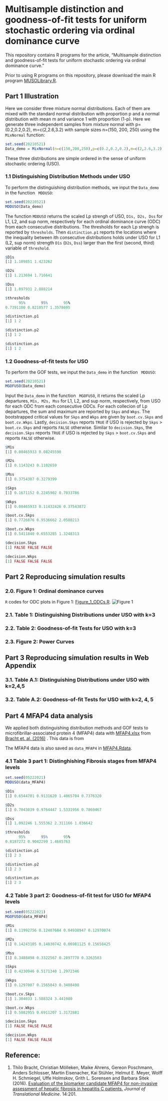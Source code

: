 # Multisample distinction and goodness-of-fit tests for uniform stochastic ordering via ordinal dominance curve

This repository contains R programs for the article, “Multisample distinction and goodness-of-fit tests for uniform stochastic ordering via ordinal dominance curve.” 
<!-- This article has been submitted for publication. -->

Prior to using R programs on this repository, please download the main R program [MUSOLibrary.R](https://raw.githubusercontent.com/cftang9/MSUSO/master/MUSOLibrary.R?token=AK5HQA6Z4FIJ4GDV5CVOAYLAVBZ6S). 

<!--
which requires installing `R` packages `Rcpp` and `copula`. We would like to point out that loading or executing functions in `Rcpp` packages may encounter some technical problems for Windows users if your `R` software was recently updated to the latest version. One may run these codes in `Rstudio` and follow what it suggests to solve the problem.  After successfully loading the main R program, the function `IndvsPQD` will automate critical value calculations for the practitioner. 
--> 

## Part 1 Illustration

Here we consider three mixture normal distributions. Each of them are mixed with the standard normal distribution with proportion p and a normal distribution with mean m and variance 1 with proportion (1-p). Here we generate three independent samples from mixture normal with p=(0.2,0.2,0.2), m=c(2,2.6,3.2) with sample sizes n=(150, 200, 250) using the ```MixNormal``` function:
```R
set.seed(20210521)
Data_demo = MixNormal(n=c(150,200,250),p=c(0.2,0.2,0.2),m=c(2,2.6,3.2))
```
These three distributions are simple ordered in the sense of uniform stochastic ordering (USO). 

### 1.1 Distinguishing Distribution Methods under USO

To perform the distinguishing distribution methods, we input the ```Data_demo``` in the function ``` MDDUSO```: 
```R
set.seed(20210521)
MDDUSO(Data_demo)
```

The function ```MDDUSO``` returns the scaled Lp strengh of USO, ```D1s, D2s, Dss``` for L1, L2, and sup norm, respectively for each ordinal dominance curve (ODC) from each consecutive distributions. The thresholds for each Lp strengh is reported by ```thresholds```. Then ```distinction.p1``` reports the locations where the inequality between ith consecutive distributions holds under USO for L1 (L2, sup norm) strength ```D1s``` (```D2s```, ```Dss```) larger than the first (second, third) variable of ```threshold```. 
<!--
For each collecion of Lp strength, the sum and maximum are reported by ```Skps``` and ```Wkps```. The bootstrapped critical values for ```Skps``` and ```Wkps``` are given by ```boot.cv.Skps``` and ```boot.cv.Wkps```. Lastly, ```decision.p1``` reports ```TRUE``` if USO is rejected by ```Skps``` > ```boot.cv.Skps``` and reports ```FALSE``` otherwise. Similar to ```decision.Skps```, the  ```decision.Skps``` reports ```TRUE``` if USO is rejected by ```Skps``` > ```boot.cv.Skps``` and reports ```FALSE``` otherwise.-->

```R
$D1s
[1] 1.109851 1.423262

$D2s
[1] 1.213694 1.716641

$Dss
[1] 1.897931 2.888214

$thresholds
      95%       95%       95% 
0.7391100 0.8210577 1.3578695 

$distinction.p1
[1] 1 2

$distinction.p2
[1] 1 2

$distinction.ps
[1] 1 2
```

### 1.2 Goodness-of-fit tests for USO

To perform the GOF tests, we input the ```Data_demo``` in the function ``` MDDUSO```: 
```R
set.seed(20210521)
MGOFUSO(Data_demo)
```
Input the ```Data_demo``` in the function ``` MGOFUSO```, it returns the scaled Lp departures, ```M1s, M2s, Mss``` for L1, L2, and sup norm, respectively, from USO for each ODC from each consecutive ODCs. For each collecion of Lp departures, the sum and maximum are reported by ```Skps``` and ```Wkps```. The bootstrapped critical values for ```Skps``` and ```Wkps``` are given by ```boot.cv.Skps``` and ```boot.cv.Wkps```. Lastly, ```decision.Skps``` reports ```TRUE``` if USO is rejected by ```Skps``` > ```boot.cv.Skps``` and reports ```FALSE``` otherwise. Similar to ```decision.Skps```, the  ```decision.Skps``` reports ```TRUE``` if USO is rejected by ```Skps``` > ```boot.cv.Skps``` and reports ```FALSE``` otherwise.

```R
$M1s
[1] 0.08465933 0.08245590

$M2s
[1] 0.1143243 0.1102659

$Mss
[1] 0.3754387 0.3279399

$Skps
[1] 0.1671152 0.2245902 0.7033786

$Wkps
[1] 0.08465933 0.11432426 0.37543872

$boot.cv.Skps
[1] 0.7726876 0.9536662 2.0580213

$boot.cv.Wkps
[1] 0.5411840 0.6553285 1.3248313

$decision.Skps
[1] FALSE FALSE FALSE

$decision.Wkps
[1] FALSE FALSE FALSE
```



## Part 2 Reproducing simulation results

### 2.0. Figure 1: Ordinal dominance curves
```R``` codes for ODC plots in Figure 1: [Figure_1_ODCs.R](../master/Figure_1_ODCs.R).
![Figure 1](../master/Figure_1_ODCs.png)

### 2.1. Table 1: Distinguishing Distributions under USO with k=3

### 2.2. Table 2: Goodness-of-fit Tests for USO with k=3

### 2.3. Figure 2: Power Curves


## Part 3 Reproducing simulation results in Web Appendix
<!--
### 3.0. Figure A.1: Ordinal dominance curves
```R``` codes for ODC plots in Figure 1: [Supp_Figure_A.1_ODCs.R](../master/Supp_Figure_1_ODCs.R).
![Supp Figure 1](../master/Supp_Figure_1_ODCs.png)
-->
### 3.1. Table A.1: Distinguishing Distributions under USO with k=2,4,5

### 3.2. Table A.2: Goodness-of-fit Tests for USO with k=2, 4, 5

## Part 4 MFAP4 data analysis
We applied both distinguishing distribution methods and GOF tests to microfibrillar-associated protein 4 (MFAP4) data with [MFAP4.xlsx](https://static-content.springer.com/esm/art%3A10.1186%2Fs12967-016-0952-3/MediaObjects/12967_2016_952_MOESM1_ESM.xlsx)
from  [Bracht et. al. (2016)](../master/README.md#reference)
. 
This data is from 


The MFAP4 data is also saved as ```data_MFAP4``` in [MFAP4.Rdata](../master/MFAP4.Rdata). 

### 4.1 Table 3 part 1: Distinghishing Fibrosis stages from MFAP4 levels
```R
set.seed(05222021)
MDDUSO(data_MFAP4)
```
```R
$D1s
[1] 0.6544701 0.9131620 1.4065704 0.7376320

$D2s
[1] 0.7043039 0.9764447 1.5331956 0.7869467

$Dss
[1] 1.092246 1.555362 2.311166 1.036642

$thresholds
      95%       95%       95% 
0.8187272 0.9042299 1.4685763 

$distinction.p1
[1] 2 3

$distinction.p2
[1] 2 3

$distinction.ps
[1] 2 3
```
### 4.2 Table 3 part 2: Goodness-of-fit test for USO for MFAP4 levels
```R
set.seed(05222021)
MGOFUSO(data_MFAP4)
```
```R
$M1s
[1] 0.11992756 0.12407684 0.04938947 0.12970074

$M2s
[1] 0.14243105 0.14830742 0.06981125 0.15658425

$Mss
[1] 0.3488498 0.3322567 0.2897778 0.3263503

$Skps
[1] 0.4230946 0.5171340 1.2972346

$Wkps
[1] 0.1297007 0.1565843 0.3488498

$boot.cv.Skps
[1] 1.304033 1.588324 3.441980

$boot.cv.Wkps
[1] 0.5882955 0.6911207 1.3172881

$decision.Skps
[1] FALSE FALSE FALSE

$decision.Wkps
[1] FALSE FALSE FALSE
```


## Reference: 
1. Thilo Bracht, Christian Mölleken, Maike Ahrens, Gereon Poschmann, Anders Schlosser, Martin Eisenacher, Kai Stühler, Helmut E. Meyer, Wolff H. Schmiegel, Uffe Holmskov, Grith L. Sorensen and Barbara Sitek (2016). [Evaluation of the biomarker candidate MFAP4 for non-invasive assessment of hepatic fibrosis in hepatitis C patients.](https://translational-medicine.biomedcentral.com/articles/10.1186/s12967-016-0952-3) *Journal of Translational Medicine*. 14:201.



<!--
<img src="https://render.githubusercontent.com/render/math?math=e^{i \pi} = -1">
-->


<!-- 

To better understand the use of our R program, we start with an illustrative example.

## Part 1:  Illustration

### 1.1  A simple example

Below generates a random sample of size 10 from a Clayton copula, with a user-specified Kendall's tau, to test for independence versus positive quadrant dependence (PQD). 
```R
# Source the main R program
source("https://raw.githubusercontent.com/cftang9/PQD/master/EL_PQD_Library.R")
# Set the sample size n and the Kendall's tau
n = 10; tau = 0.2
# Generate a sample of size n
# For illustration, we set the seed to be 100
set.seed(100)
Sample = RV_CopTau(n, tau, Copula="Clayton")
# Name the sample by X and Y
X=Sample[,1];Y=Sample[,2]
# Run the test
IndvsPQD(X,Y,graph=TRUE)
```

A scatter plot and a plot of the corresponding pseudo-observations between `X` and `Y` will be produced. 
![Optional Text](../master/Example.png)

Our proposed empirical-likelihood-based test (EL) and three distance-based tests (KS, CvM, and AD) for PQD along with the Kendall and Spearman rank tests will be performed. Results include the value of each test statistic, the corresponding p-value, reject independence (1) or not (0), and the critical value at significance level 0.05:
```
         test statistic p-value reject independence critical value
EL           0.39887816  0.5200                   0      1.4329523
KS           0.31884122  0.8956                   0      0.6664304
CvM          0.03267605  0.8528                   0      0.1961564
AD           1.98834920  0.7074                   0      7.8084519
spearman    -0.17575758  0.6902                   0      0.5515152
kendall     -0.20000000  0.7611                   0      0.4222222
```

The argument `Copula="Calyton"` in the function `RV_CopTau` above can be changed to `Copula="Frank"` and `Copula="Gumbel"` to generate a random sample from the Frank and Gumbel copulas, respectively. The Gaussian copula can also be considered. See these details in [IllustrativeExamples.R](https://raw.githubusercontent.com/cftang9/PQD/master/IllustrativeExamples.R).

For a quick illustration, we set n=10 above. Other sample sizes can be considered as well. However, When the sample size is large, it will take a longer time to run.


### 1.2 For your own data
Please use these R commands after naming the data by X and Y:
```R
source("https://raw.githubusercontent.com/cftang9/PQD/master/EL_PQD_Library.R")
# name your data by X and Y
IndvsPQD(X,Y,graph=TRUE)
```

## Part 2: To reproduce the simulation results

### 2.1 Table 1 in Section 3 of the manuscript 
To reproduce Table 1, which involves four classic copulas: Clayton, Frank, Gumbel, and Gaussian, please run this R program:
[Clayton_Frank_Gumbel_and_Gaussian_n=100.R](https://raw.githubusercontent.com/cftang9/PQD/master/Restricted_t_FGM_and_CA_n%3D100.R).
But be aware of that, because the number of replications is 10,000, this program might take a long time to finish. As stated in our manuscript, our calculation of Table 1 took approximately 73 minutes on a computer with a 3.1GHz processor and 16GB of memory. 

### 2.2 Tables C.1 and C.2 in Web Appendix C

Table 1 considers n=100. We also included the same table but with n=50 and 200 in Web Appendix C. To reproduce those two tables. Please run [Clayton_Frank_Gumbel_and_Gaussian_n=50.R](https://raw.githubusercontent.com/cftang9/PQD/master/Restricted_t_FGM_and_CA_n%3D50.R)
and
[Clayton_Frank_Gumbel_and_Gaussian_n=200.R](https://raw.githubusercontent.com/cftang9/PQD/master/Restricted_t_FGM_and_CA_n%3D200.R), respectively.

### 2.3 Tables C.3-C.5 in Web Appendix C

In addition to the Clayton, Frank, Gaussian, and Gumbel copulas, we have also considered the FGM and CA copulas and a restricted bivariate t distribution family. The results are presented in Tables C.3-C.5 in Web Appendix C. To reproduce these tables, please run
[Restricted_t_FGM_and_CA n=50.R](https://raw.githubusercontent.com/cftang9/PQD/master/Restricted_t_FGM_and_CA_n%3D100.R),
[Restricted_t_FGM_and_CA n=100.R](https://raw.githubusercontent.com/cftang9/PQD/master/Restricted_t_FGM_and_CA_n%3D50.R),
and
[Restricted_t_FGM_and_CA_n=200.R](https://raw.githubusercontent.com/cftang9/PQD/master/Restricted_t_FGM_and_CA_n%3D200.R).

## Part 3: To reproduce the real data analysis results in Section 4 of the manuscript
We applied all tests in this manuscript to three data applications. To reproduce the results of our analysis (Table 2 and Figures 2-4), please run the R program for each. The data included in the CSV file will be automatically read by the corresponding R program.


### 3.1 Twins Data

Data: [TwinsData.csv](https://raw.githubusercontent.com/cftang9/PQD/master/TwinsData.csv) 
(R program: [TwinsData.R](https://raw.githubusercontent.com/cftang9/PQD/master/TwinsData.R))

### 3.2 Education data

Data: [EducationData.csv](https://raw.githubusercontent.com/cftang9/PQD/master/EducationData.csv)
(R program: [EducationData.R](https://raw.githubusercontent.com/cftang9/PQD/master/EducationData.R))


### 3.3 Stock Data

Data: [StockData.csv](https://raw.githubusercontent.com/cftang9/PQD/master/StockData.csv) 
(R program: [StockData.R](https://raw.githubusercontent.com/cftang9/PQD/master/StockData.R))






